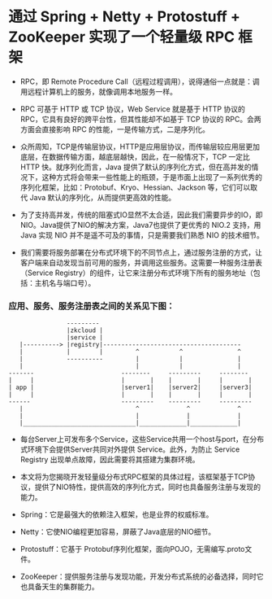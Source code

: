 # 通过 Spring + Netty + Protostuff + ZooKeeper 实现了一个轻量级 RPC 框架

* RPC，即 Remote Procedure Call（远程过程调用），说得通俗一点就是：调用远程计算机上的服务，就像调用本地服务一样。

* RPC 可基于 HTTP 或 TCP 协议，Web Service 就是基于 HTTP 协议的 RPC，它具有良好的跨平台性，但其性能却不如基于 TCP 协议的 RPC。会两方面会直接影响 RPC 的性能，一是传输方式，二是序列化。

* 众所周知，TCP是传输层协议，HTTP是应用层协议，而传输层较应用层更加底层，在数据传输方面，越底层越快，因此，在一般情况下，TCP 一定比 HTTP 快。就序列化而言，Java 提供了默认的序列化方式，但在高并发的情况下，这种方式将会带来一些性能上的瓶颈，于是市面上出现了一系列优秀的序列化框架，比如：Protobuf、Kryo、Hessian、Jackson 等，它们可以取代 Java 默认的序列化，从而提供更高效的性能。

* 为了支持高并发，传统的阻塞式IO显然不太合适，因此我们需要异步的IO，即NIO。Java提供了NIO的解决方案，Java7也提供了更优秀的 NIO.2 支持，用 Java 实现 NIO 并不是遥不可及的事情，只是需要我们熟悉 NIO 的技术细节。

* 我们需要将服务部署在分布式环境下的不同节点上，通过服务注册的方式，让客户端来自动发现当前可用的服务，并调用这些服务。这需要一种服务注册表（Service Registry）的组件，让它来注册分布式环境下所有的服务地址（包括：主机名与端口号）。

### 应用、服务、服务注册表之间的关系见下图：

                    ---------
                    |zkcloud |
                    |service |
       |----------> |registry|--------------------------------------
       |            |        |         ^           ^               ^
       |            ----------         |           |               |
       |                               |           |               |
    -------                        --------     ---------     --------
    |     |                        |       |    |       |     |       |
    | app |                        |server1|    |server2|     |server3|
    |     |                        |       |    |       |     |       |
    ------                         ---------    ---------     ---------
       |                               ^             ^             ^
       |                               |             |             |
       |_______________________________|_____________|_____________|

* 每台Server上可发布多个Service，这些Service共用一个host与port，在分布式环境下会提供Server共同对外提供 Service。此外，为防止 Service Registry 出现单点故障，因此需要将其搭建为集群环境。

* 本文将为您揭晓开发轻量级分布式RPC框架的具体过程，该框架基于TCP协议，提供了NIO特性，提供高效的序列化方式，同时也具备服务注册与发现的能力。
* Spring：它是最强大的依赖注入框架，也是业界的权威标准。
* Netty：它使NIO编程更加容易，屏蔽了Java底层的NIO细节。
* Protostuff：它基于 Protobuf序列化框架，面向POJO，无需编写.proto文件。
* ZooKeeper：提供服务注册与发现功能，开发分布式系统的必备选择，同时它也具备天生的集群能力。
